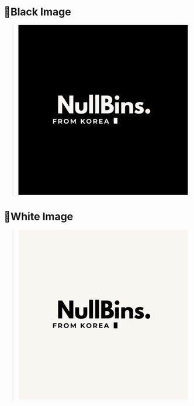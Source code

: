# 🖤Black Image
> ![image](https://github.com/NullBins/NullBins/blob/main/NullBins/NullBins-Black.png)

# 🤍White Image
> ![image](https://github.com/NullBins/NullBins/blob/main/NullBins/NullBins-White.png)
